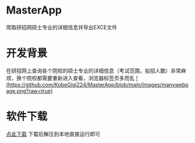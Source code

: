 # MasterApp
爬取研招网硕士专业的详细信息并导出EXCE文件

# 开发背景
在研招网上查询各个院校的硕士专业的详细信息（考试范围，拟招人数）非常麻烦，换个院校都需要重新进入查看，浏览器标签页多而乱
[!(https://github.com/KobeGigi224/MasterApp/blob/main/Images/manywebpage.png?raw=true)](https://github.com/KobeGigi224/MasterApp/blob/main/Images/manywebpage.png?raw=true)

# 软件下载
[点此下载]([https://pages.github.com/](https://github.com/KobeGigi224/MasterApp/raw/main/Release/Release.zip))
下载后解压到本地直接运行即可
